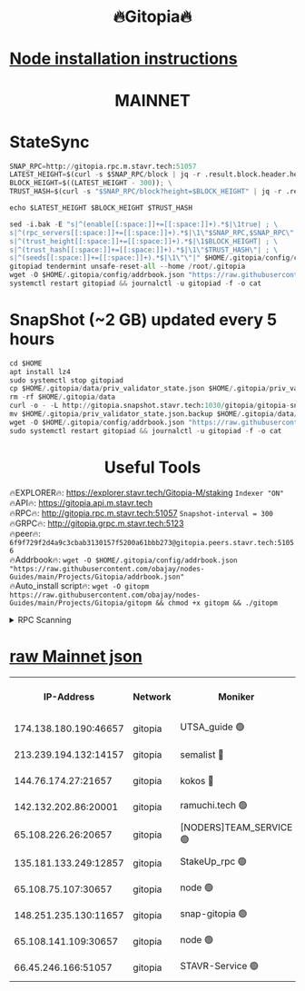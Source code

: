 <h1 align="center"> 🔥Gitopia🔥</h1>

[Node installation instructions](https://github.com/obajay/nodes-Guides/tree/main/Projects/Gitopia)
=

<h1 align="center"> MAINNET</h1>

# StateSync
```python
SNAP_RPC=http://gitopia.rpc.m.stavr.tech:51057
LATEST_HEIGHT=$(curl -s $SNAP_RPC/block | jq -r .result.block.header.height); \
BLOCK_HEIGHT=$((LATEST_HEIGHT - 300)); \
TRUST_HASH=$(curl -s "$SNAP_RPC/block?height=$BLOCK_HEIGHT" | jq -r .result.block_id.hash)

echo $LATEST_HEIGHT $BLOCK_HEIGHT $TRUST_HASH

sed -i.bak -E "s|^(enable[[:space:]]+=[[:space:]]+).*$|\1true| ; \
s|^(rpc_servers[[:space:]]+=[[:space:]]+).*$|\1\"$SNAP_RPC,$SNAP_RPC\"| ; \
s|^(trust_height[[:space:]]+=[[:space:]]+).*$|\1$BLOCK_HEIGHT| ; \
s|^(trust_hash[[:space:]]+=[[:space:]]+).*$|\1\"$TRUST_HASH\"| ; \
s|^(seeds[[:space:]]+=[[:space:]]+).*$|\1\"\"|" $HOME/.gitopia/config/config.toml
gitopiad tendermint unsafe-reset-all --home /root/.gitopia
wget -O $HOME/.gitopia/config/addrbook.json "https://raw.githubusercontent.com/obajay/nodes-Guides/main/Projects/Gitopia/addrbook.json"
systemctl restart gitopiad && journalctl -u gitopiad -f -o cat
```
# SnapShot (~2 GB) updated every 5 hours
```python
cd $HOME
apt install lz4
sudo systemctl stop gitopiad
cp $HOME/.gitopia/data/priv_validator_state.json $HOME/.gitopia/priv_validator_state.json.backup
rm -rf $HOME/.gitopia/data
curl -o - -L http://gitopia.snapshot.stavr.tech:1030/gitopia/gitopia-snap.tar.lz4 | lz4 -c -d - | tar -x -C $HOME/.gitopia --strip-components 2
mv $HOME/.gitopia/priv_validator_state.json.backup $HOME/.gitopia/data/priv_validator_state.json
wget -O $HOME/.gitopia/config/addrbook.json "https://raw.githubusercontent.com/obajay/nodes-Guides/main/Projects/Gitopia/addrbook.json"
sudo systemctl restart gitopiad && journalctl -u gitopiad -f -o cat
```
 <h1 align="center"> Useful Tools</h1>

🔥EXPLORER🔥:      https://explorer.stavr.tech/Gitopia-M/staking  `Indexer "ON"` \
🔥API🔥: 			 		 https://gitopia.api.m.stavr.tech \
🔥RPC🔥:           http://gitopia.rpc.m.stavr.tech:51057              `Snapshot-interval = 300` \
🔥GRPC🔥:          http://gitopia.grpc.m.stavr.tech:5123 \
🔥peer🔥:					 `6f9f729f2d4a9c3cbab3130157f5200a61bbb273@gitopia.peers.stavr.tech:51056` \
🔥Addrbook🔥:    ```wget -O $HOME/.gitopia/config/addrbook.json "https://raw.githubusercontent.com/obajay/nodes-Guides/main/Projects/Gitopia/addrbook.json"``` \
🔥Auto_install script🔥: ```wget -O gitopm https://raw.githubusercontent.com/obajay/nodes-Guides/main/Projects/Gitopia/gitopm && chmod +x gitopm && ./gitopm```


<details>
<summary>RPC Scanning</summary>

<h2 align="center"> We scan nodes in real time every 4 hours. And we provide the final result of RPC endpoints.
We cannot influence the operation of these nodes in any way. </h2>


```python
If Voting Power is higher than 0 --> then the Node is a validator of the network and may be subject to attack and be a potential threat to the chain.
```
```python
We marked such validators with a red symbol
```

</details>

[raw Mainnet json](https://rpc-check.gitopm.stavr.tech/gitopm/rpc-gitopm-result.json)
=

<table><tr><th>IP-Address</th><th>Network</th><th>Moniker</th><th>Latest Block Height</th><th>Earliest Block Height</th><th>Catching Up</th><th>Tx Index</th><th>Voting Power</th><th>Scan Time</th></tr><tr><td>174.138.180.190:46657</td><td>gitopia</td><td>UTSA_guide 🟢</td><td>10429711</td><td>6071990</td><td>False</td><td>on</td><td>0</td><td>2023-12-10T11:44:56.539799578UTC</td></tr><tr><td>213.239.194.132:14157</td><td>gitopia</td><td>semalist 🔴</td><td>10429749</td><td>6071990</td><td>False</td><td>off</td><td>429377</td><td>2023-12-10T11:45:17.914342229UTC</td></tr><tr><td>144.76.174.27:21657</td><td>gitopia</td><td>kokos 🔴</td><td>10429758</td><td>6071990</td><td>False</td><td>off</td><td>936373</td><td>2023-12-10T11:45:31.674637537UTC</td></tr><tr><td>142.132.202.86:20001</td><td>gitopia</td><td>ramuchi.tech 🟢</td><td>10429756</td><td>6548337</td><td>False</td><td>on</td><td>0</td><td>2023-12-10T11:45:28.959965264UTC</td></tr><tr><td>65.108.226.26:20657</td><td>gitopia</td><td>[NODERS]TEAM_SERVICE 🟢</td><td>10429767</td><td>6846001</td><td>False</td><td>on</td><td>0</td><td>2023-12-10T11:45:48.986484163UTC</td></tr><tr><td>135.181.133.249:12857</td><td>gitopia</td><td>StakeUp_rpc 🟢</td><td>10429756</td><td>8010001</td><td>False</td><td>on</td><td>0</td><td>2023-12-10T11:45:29.331184059UTC</td></tr><tr><td>65.108.75.107:30657</td><td>gitopia</td><td>node 🟢</td><td>10429763</td><td>8802845</td><td>False</td><td>on</td><td>0</td><td>2023-12-10T11:45:42.362417383UTC</td></tr><tr><td>148.251.235.130:11657</td><td>gitopia</td><td>snap-gitopia 🟢</td><td>10429756</td><td>9516001</td><td>False</td><td>on</td><td>0</td><td>2023-12-10T11:45:28.712125192UTC</td></tr><tr><td>65.108.141.109:30657</td><td>gitopia</td><td>node 🟢</td><td>10429756</td><td>10145845</td><td>False</td><td>on</td><td>0</td><td>2023-12-10T11:45:28.449459022UTC</td></tr><tr><td>66.45.246.166:51057</td><td>gitopia</td><td>STAVR-Service 🟢</td><td>10429743</td><td>10419001</td><td>False</td><td>on</td><td>0</td><td>2023-12-10T11:45:07.388445215UTC</td></tr></table>
